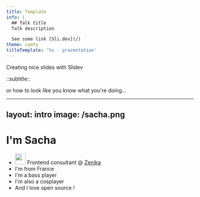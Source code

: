 ```yaml
---
title: Template
info: |
  ## Talk title
  Talk description

  See some link [Sli.dev](/)
theme: comfy
titleTemplate: '%s · prazentation'
---
```


Creating nice slides with Slidev

::subtitle::

or how to look like you know what you're doing...

<!--

-->

---
layout: intro
image: /sacha.png
---

# I'm Sacha

- <img src="/zenika.png" class="inline-block mr-1 -mt-1" width="28.5" /> Frontend consultant @ <a href="https://zenika.com">Zenika</a>
- <noto-v1-flag-for-flag-france class="mr-1" /> I'm from France
- <noto-guitar class="mr-1" /> I'm a bass player
- <noto-artist-palette class="mr-1" /> I'm also a cosplayer
- <noto-smiling-cat-with-heart-eyes class="mr-1" /> And I love open source !

